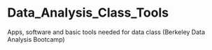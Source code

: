 # Data_Analysis_Class_Tools
Apps, software and basic tools needed for data class (Berkeley Data Analysis Bootcamp)

